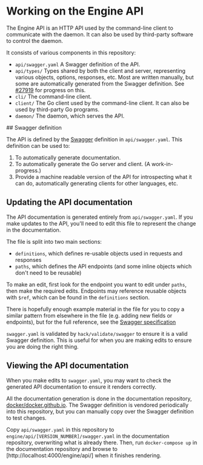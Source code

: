 # Working on the Engine API

The Engine API is an HTTP API used by the command-line client to communicate with the daemon. It can also be used by third-party software to control the daemon.

It consists of various components in this repository:

- `api/swagger.yaml` A Swagger definition of the API.
- `api/types/` Types shared by both the client and server, representing various objects, options, responses, etc. Most are written manually, but some are automatically generated from the Swagger definition. See [#27919](https://github.com/docker/docker/issues/27919) for progress on this.
- `cli/` The command-line client.
- `client/` The Go client used by the command-line client. It can also be used by third-party Go programs.
- `daemon/` The daemon, which serves the API.

## Swagger definition

The API is defined by the [Swagger](http://swagger.io/specification/) definition in `api/swagger.yaml`. This definition can be used to:

1. To automatically generate documentation.
2. To automatically generate the Go server and client. (A work-in-progress.)
3. Provide a machine readable version of the API for introspecting what it can do, automatically generating clients for other languages, etc.

## Updating the API documentation

The API documentation is generated entirely from `api/swagger.yaml`. If you make updates to the API, you'll need to edit this file to represent the change in the documentation.

The file is split into two main sections:

- `definitions`, which defines re-usable objects used in requests and responses
- `paths`, which defines the API endpoints (and some inline objects which don't need to be reusable)

To make an edit, first look for the endpoint you want to edit under `paths`, then make the required edits. Endpoints may reference reusable objects with `$ref`, which can be found in the `definitions` section.

There is hopefully enough example material in the file for you to copy a similar pattern from elsewhere in the file (e.g. adding new fields or endpoints), but for the full reference, see the [Swagger specification](https://github.com/docker/docker/issues/27919)

`swagger.yaml` is validated by `hack/validate/swagger` to ensure it is a valid Swagger definition. This is useful for when you are making edits to ensure you are doing the right thing.

## Viewing the API documentation

When you make edits to `swagger.yaml`, you may want to check the generated API documentation to ensure it renders correctly.

All the documentation generation is done in the documentation repository, [docker/docker.github.io](https://github.com/docker/docker.github.io). The Swagger definition is vendored periodically into this repository, but you can manually copy over the Swagger definition to test changes.

Copy `api/swagger.yaml` in this repository to `engine/api/[VERSION_NUMBER]/swagger.yaml` in the documentation repository, overwriting what is already there. Then, run `docker-compose up` in the documentation repository and browse to [http://localhost:4000/engine/api/] when it finishes rendering.
